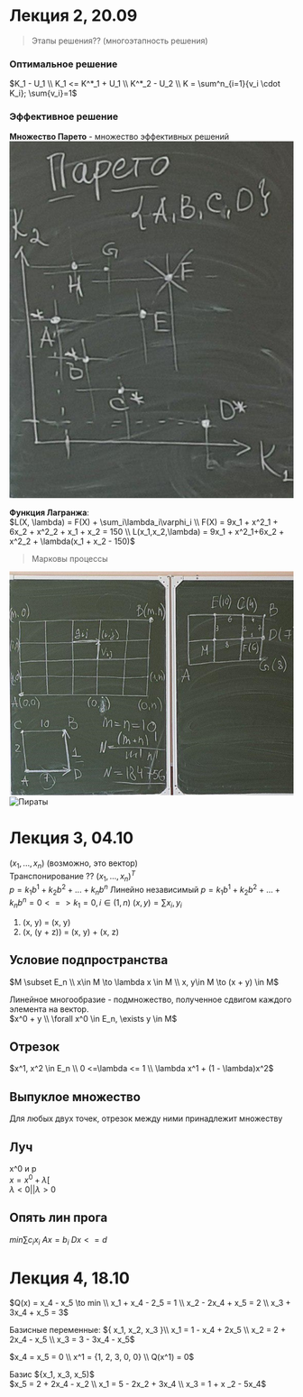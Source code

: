 # Лекция 2, 20.09

>Этапы решения?? (многоэтапность решения)

### Оптимальное решение
$K_1 - U_1 \\
K_1 <= K^*_1 + U_1 \\
K^*_2 - U_2 \\
K = \sum^n_{i=1}{v_i \cdot K_i}; \sum{v_i}=1$

### Эффективное решение
**Множество Парето** - множество эффективных решений
![Можество Парето](img/L2_1.jpg)

**Функция Лагранжа**:  
$L(X, \lambda) = F(X) + \sum_i\lambda_i\varphi_i \\
F(X) = 9x_1 + x^2_1 + 6x_2 + x^2_2 + x_1 + x_2 = 150 \\
L(x_1,x_2,\lambda) = 9x_1 + x^2_1+6x_2 + x^2_2 + \lambda(x_1 + x_2 - 150)$

>Марковы процессы

![Черепашка](img/L2_2.jpg)
![Пираты](img/L2_3.jpg)

# Лекция 3, 04.10

$(x_1, ..., x_n)$ (возможно, это вектор)  
Транспонирование ?? $(x_1, ..., x_n)^T$  
$p = k_1b^1 + k_2b^2 + ... + k_nb^n$
Линейно независимый  $p = k_1b^1 + k_2b^2 + ... + k_nb^n = 0 <=> k_1 = 0, i \in (1, n)$
$(x, y) = \sum{x_i,y_i}$

1. (x, y) = (x, y)
2. (x, (y + z)) = (x, y) + (x, z)

## Условие подпространства
$M \subset E_n \\
x\in M \to \lambda x \in M \\
x, y\in M \to (x + y) \in M$

Линейное многообразие - подмножество, полученное сдвигом каждого элемента на вектор.  
$x^0 + y \\
\forall x^0 \in E_n, \exists y \in M$

## Отрезок
$x^1, x^2 \in E_n \\
0 <=\lambda <= 1 \\
\lambda x^1 + (1 - \lambda)x^2$

## Выпуклое множество
Для любых двух точек, отрезок между ними принадлежит множеству

## Луч
x^0 и p  
$x = x^0 + \lambda [$  
$\lambda < 0 || \lambda > 0$

## Опять лин прога
$min\sum{c_i x_i}$
$Ax = b_i$
$Dx <= d$

# Лекция 4, 18.10

$Q(x) = x_4 - x_5 \to min \\
x_1 + x_4 - 2_5 = 1 \\
x_2 - 2x_4 + x_5 = 2 \\
x_3 + 3x_4 + x_5 = 3$


Базисные переменные: ${ x_1, x_2, x_3 }\\
x_1 = 1 - x_4 + 2x_5 \\
x_2 = 2 + 2x_4 - x_5 \\
x_3 = 3 - 3x_4 - x_5$

$x_4 = x_5 = 0 \\
x^1 = {1, 2, 3, 0, 0} \\
Q(x^1) = 0$

Базис ${x_1, x_3, x_5)$  
$x_5 = 2 + 2x_4 - x_2 \\
x_1 = 5 - 2x_2 + 3x_4 \\
x_3 = 1 + x _2 - 5x_4$ 